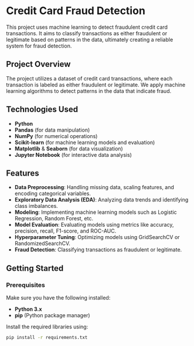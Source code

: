 # Credit Card Fraud Detection

This project uses machine learning to detect fraudulent credit card transactions. It aims to classify transactions as either fraudulent or legitimate based on patterns in the data, ultimately creating a reliable system for fraud detection.

## Project Overview

The project utilizes a dataset of credit card transactions, where each transaction is labeled as either fraudulent or legitimate. We apply machine learning algorithms to detect patterns in the data that indicate fraud.

## Technologies Used

- **Python**
- **Pandas** (for data manipulation)
- **NumPy** (for numerical operations)
- **Scikit-learn** (for machine learning models and evaluation)
- **Matplotlib** & **Seaborn** (for data visualization)
- **Jupyter Notebook** (for interactive data analysis)

## Features

- **Data Preprocessing**: Handling missing data, scaling features, and encoding categorical variables.
- **Exploratory Data Analysis (EDA)**: Analyzing data trends and identifying class imbalances.
- **Modeling**: Implementing machine learning models such as Logistic Regression, Random Forest, etc.
- **Model Evaluation**: Evaluating models using metrics like accuracy, precision, recall, F1-score, and ROC-AUC.
- **Hyperparameter Tuning**: Optimizing models using GridSearchCV or RandomizedSearchCV.
- **Fraud Detection**: Classifying transactions as fraudulent or legitimate.

## Getting Started

### Prerequisites

Make sure you have the following installed:

- **Python 3.x**
- **pip** (Python package manager)

Install the required libraries using:

```bash
pip install -r requirements.txt

